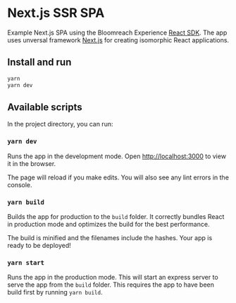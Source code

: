 # Next.js SSR SPA

Example Next.js SPA using the Bloomreach Experience [React SDK](https://www.npmjs.com/package/@bloomreach/react-sdk).  The app uses
unversal framework [Next.js](https://github.com/zeit/next.js) for creating
isomorphic React applications.

## Install and run
```bash
yarn
yarn dev
```

## Available scripts

In the project directory, you can run:

### `yarn dev`

Runs the app in the development mode. Open <http://localhost:3000> to view
it in the browser.

The page will reload if you make edits. You will also see any lint errors in the
console.

### `yarn build`

Builds the app for production to the `build` folder. It correctly bundles React
in production mode and optimizes the build for the best performance.

The build is minified and the filenames include the hashes. Your app is ready
to be deployed!

### `yarn start`

Runs the app in the production mode. This will start an express server to serve
the app from the `build` folder. This requires the app to have been build first
by running `yarn build`.
